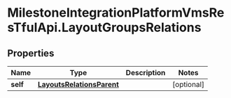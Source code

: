 # MilestoneIntegrationPlatformVmsResTfulApi.LayoutGroupsRelations

## Properties
Name | Type | Description | Notes
------------ | ------------- | ------------- | -------------
**self** | [**LayoutsRelationsParent**](LayoutsRelationsParent.md) |  | [optional] 
